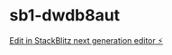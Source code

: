 # sb1-dwdb8aut

[Edit in StackBlitz next generation editor ⚡️](https://stackblitz.com/~/github.com/Tinashe11/sb1-dwdb8aut)
